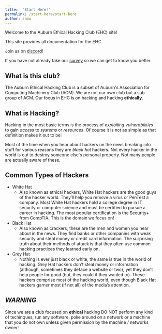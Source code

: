 ```yaml
---
title:  "Start Here!"
permalink: /start-here/start-here
author: snow
---
```


Welcome to the Auburn Ethical Hacking Club (EHC) site!

This site provides all documentation for the EHC.

Join us on [discord](https://discord.gg/2f9rtas)!

If you have not already take our [survey](https://forms.gle/DV5b1WRpSh7wjHJk9) so we can get to know you better.

## What is this club?
 The Auburn Ethical Hacking Club is a subset of Auburn's Association for Computing Machinery Club (ACM). We are not our own club but a sub group of ACM. Our focus in EHC is on hacking and hacking **ethically**.
## What is Hacking?
  Hacking in the most basic terms is the process of *exploiting vulnerabilities* to gain *access* to *systems* or *resources*. Of course it is not as simple as that definition makes it out to be!

 Most of the time when you hear about hackers on the news breaking into stuff for various reasons they are _black hat_ hackers. Not every hacker in the world is out to destroy someone else's personal property. Not many people are actually aware of these.

## Common Types of Hackers
 * White Hat
    * Also known as ethical hackers, White Hat hackers are the good guys of the hacker world. They’ll help you remove a virus or PenTest a company. Most White Hat hackers hold a college degree in IT security or computer science and must be certified to pursue a career in hacking. The most popular certification is the Security+ from CompTIA. This is the domain we focus on!
 * Black Hat
    * Also known as crackers, these are the men and women you hear about in the news. They find banks or other companies with weak security and steal money or credit card information. The surprising truth about their methods of attack is that they often use common hacking practices they learned early on.
 * Grey Hat
   *  Nothing is ever just black or white; the same is true in the world of hacking. Grey Hat hackers don’t steal money or information (although, sometimes they deface a website or two), yet they don’t help people for good (but, they could if they wanted to). These hackers comprise most of the hacking world, even though Black Hat hackers garner most (if not all) of the media’s attention. 

## _WARNING_ 
 Since we are a club focused on **ethical** hacking DO NOT perform any kind of techinques, run any software, poke around on a network or a machine that you do not own unless given permission by the machine / networks owner!
 


